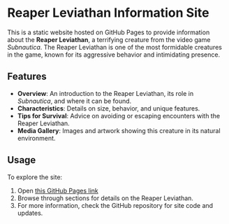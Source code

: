 # Reaper Leviathan Information Site

This is a static website hosted on GitHub Pages to provide information about the **Reaper Leviathan**, a terrifying creature from the video game *Subnautica*. The Reaper Leviathan is one of the most formidable creatures in the game, known for its aggressive behavior and intimidating presence.

## Features

- **Overview**: An introduction to the Reaper Leviathan, its role in *Subnautica*, and where it can be found.
- **Characteristics**: Details on size, behavior, and unique features.
- **Tips for Survival**: Advice on avoiding or escaping encounters with the Reaper Leviathan.
- **Media Gallery**: Images and artwork showing this creature in its natural environment.

## Usage

To explore the site:

1. Open [this GitHub Pages link](https://tbperson.github.io)
2. Browse through sections for details on the Reaper Leviathan.
3. For more information, check the GitHub repository for site code and updates.
